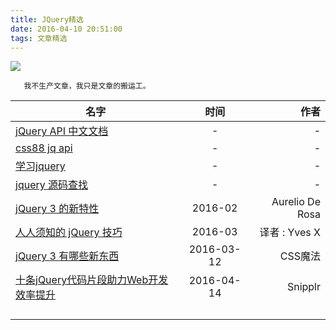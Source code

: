 ```yaml
---
title: JQuery精选
date: 2016-04-10 20:51:00
tags: 文章精选
---
```


![](http://7xsgf8.com1.z0.glb.clouddn.com/image/jquery-3-header.jpg)


       我不生产文章，我只是文章的搬运工。
<!--more-->




| 名字 | 时间 | 作者 |
| -----|:----:| ----:|
| [jQuery API 中文文档](http://www.jquery123.com)    | -    |  -   |
| [css88 jq api](http://www.css88.com/jqapi-1.9/on)    | -    |  -   |
| [学习jquery](http://learn.jquery.com)    | -    |  -  |
| [jquery 源码查找](http://james.padolsey.com/jquery)    | -    |  -   |
|   [jQuery 3 的新特性](http://developer.telerik.com/featured/whats-new-in-jquery-3/)  |  2016-02   |   Aurelio De Rosa   |
|  [人人须知的 jQuery 技巧]()   |  2016-03   | 译者 : Yves X  |
|   [jQuery 3 有哪些新东西](http://mp.weixin.qq.com/s?__biz=MzIyMjE0ODQ0OQ==&mid=403337513&idx=1&sn=e36a882b1b74f07835f0033dcdad396f&scene=23&srcid=0313GJOAfLMaHJcdHHXKJOqM#rd)  |   2016-03-12  |  CSS魔法 |
|  [十条jQuery代码片段助力Web开发效率提升](http://www.admin10000.com/document/7129.html)   | 2016-04-14  |  Snipplr |
|     |     |   |
|     |     |   |
|     |     |   |
|     |     |   |